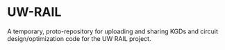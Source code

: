 # UW-RAIL
A temporary, proto-repository for uploading and sharing KGDs and circuit design/optimization code for the UW RAIL project.
